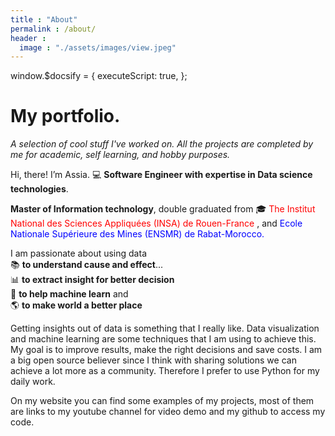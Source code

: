 ```yaml
---
title : "About"
permalink : /about/
header : 
  image : "./assets/images/view.jpeg"
---
```

window.$docsify = {
  executeScript: true,
};

# My portfolio. 
*A selection of cool stuff I've worked on. All the projects are completed by me for academic, self learning, and hobby purposes.*

Hi, there! I’m Assia. &#128187; **Software Engineer with expertise in Data science technologies**.

**Master of Information technology**, double graduated from &#127891; <span style="color:red">The Institut National des Sciences Appliquées (INSA) de Rouen-France </span>, and <span style="color:blue"> Ecole Nationale Supérieure des Mines (ENSMR) de Rabat-Morocco.<span>

I am passionate about using data <br>
&#x1f4da; **to understand cause and effect**...<br>
&#128202; **to extract insight for better decision**<br>
&#129302; **to help machine learn** and <br>
&#x1f30e; **to make world a better place** <br>

Getting insights out of data is something that I really like. Data visualization and machine learning are some techniques that I am using to achieve this. My goal is to improve results, make the right decisions and save costs.
I am a big open source believer since I think with sharing solutions we can achieve a lot more as a community. Therefore I prefer to use Python for my daily work.

On my website you can find some examples of my projects, most of them are links to my youtube channel for video demo and my github to access my code.


<canvas id="myChart" width="400" height="400"></canvas>
<script>
var ctx = document.getElementById('myChart').getContext('2d');
var myChart = new Chart(ctx, {
    type: 'bar',
    data: {
        labels: ['Red', 'Blue', 'Yellow', 'Green', 'Purple', 'Orange'],
        datasets: [{
            label: '# of Votes',
            data: [12, 19, 3, 5, 2, 3],
            backgroundColor: [
                'rgba(255, 99, 132, 0.2)',
                'rgba(54, 162, 235, 0.2)',
                'rgba(255, 206, 86, 0.2)',
                'rgba(75, 192, 192, 0.2)',
                'rgba(153, 102, 255, 0.2)',
                'rgba(255, 159, 64, 0.2)'
            ],
            borderColor: [
                'rgba(255, 99, 132, 1)',
                'rgba(54, 162, 235, 1)',
                'rgba(255, 206, 86, 1)',
                'rgba(75, 192, 192, 1)',
                'rgba(153, 102, 255, 1)',
                'rgba(255, 159, 64, 1)'
            ],
            borderWidth: 1
        }]
    },
    options: {
        scales: {
            yAxes: [{
                ticks: {
                    beginAtZero: true
                }
            }]
        }
    }
});

## Recommendations
<p>
“En ma qualité d'enseignant au sein du département ASI (Architecture des Systèmes d'Information) de l'INSA Rouen Normandie, j'ai eu Assia CHAFI comme étudiante en « Fouille de Données 1» et « Fouille des données 2 » durant respectivement les années universitaires 2015-2016 et 2016-2017. J'ai pu apprécier son implication et son goût pour le Machine Learning. Assia CHAFI a suivi notre formation d’ingénieur qui lui a permis de développer ses capacités d’analyse. Elle a appris à être rigoureuse, créative et studieuse. Elle a également pu acquérir de nombreuses connaissances, notamment en matière des statistiques et informatique. Assia CHAFI est donc capable de collecter, gérer et analyser des bases de données volumineuses pour en sortir les informations importantes et ensuite présenter les résultats de manière claire et concise. Je tiens à préciser que Assia CHAFI a participé sous ma supervision à un projet de recherche et développement pour le compte d'une entreprise. Ce projet portant sur le développement d’une plateforme dédiée à l’apprentissage par deep learning a été mené sur deux semestres au sein d'une équipe de 8 personnes. Il a permis à Assia de développer sa capacité à oeuvrer en équipe. Enfin, durant son stage d’ingénieur, Assia a eu l’opportunité d’intervenir sur des projets en lien avec l’exploitation des données de type «  séries temporelles », pour la prise de décision en temps réel. Compte tenu de son intérêt prononcé pour le Machine Learning et l’IA, de sa volonté d’approfondir ses études et acquérir un bagage scientifique plus pointu, je recommande la candidature de Assia CHAFI....”
<br>
Gilles GASSO - Professeur des Universités”
</p>

<p>
“Assia CHAFI a réalisé son stage de fin d’études à un poste d’ingénieur d’étude du 29 janvier au 31 Août 2018 à la Matmut.
A cette occasion, elle a mené à bien les sujets confiés et a fait preuve d’un esprit de systhèse et d’une clarté dans ses restitutions.
Elle a également su s’intégrer et trouver des relais au sein des collaborateurs et coordonner les échanges avec des fournisseurs de solutions.
C’est pourquoi nous recommandons les services d’Assia. Nous sommes convaincus qu’elle peut être un atout appréciable dans une organisation….”
<br>
Tristan NEDELLEC - Responsable Applicatifs à la Matmut - France
</p>

Have fun in browsing through the content and thank you for visiting!